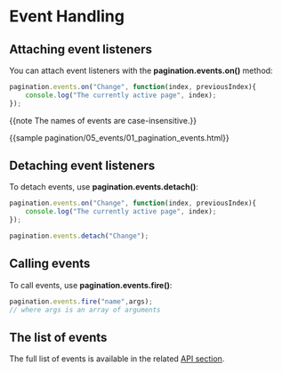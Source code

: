 Event Handling
=========

## Attaching event listeners

You can attach event listeners with the **pagination.events.on()** method:

~~~js
pagination.events.on("Change", function(index, previousIndex){
    console.log("The currently active page", index);
});
~~~

{{note The names of events are case-insensitive.}}

{{sample    pagination/05_events/01_pagination_events.html}}

## Detaching event listeners

To detach events, use **pagination.events.detach()**:

~~~js
pagination.events.on("Change", function(index, previousIndex){
    console.log("The currently active page", index);
});

pagination.events.detach("Change");
~~~

## Calling events

To call events, use **pagination.events.fire()**:

~~~js
pagination.events.fire("name",args);
// where args is an array of arguments
~~~

## The list of events

The full list of events is available in the related [API section](pagination/api/refs/pagination_events.md).
